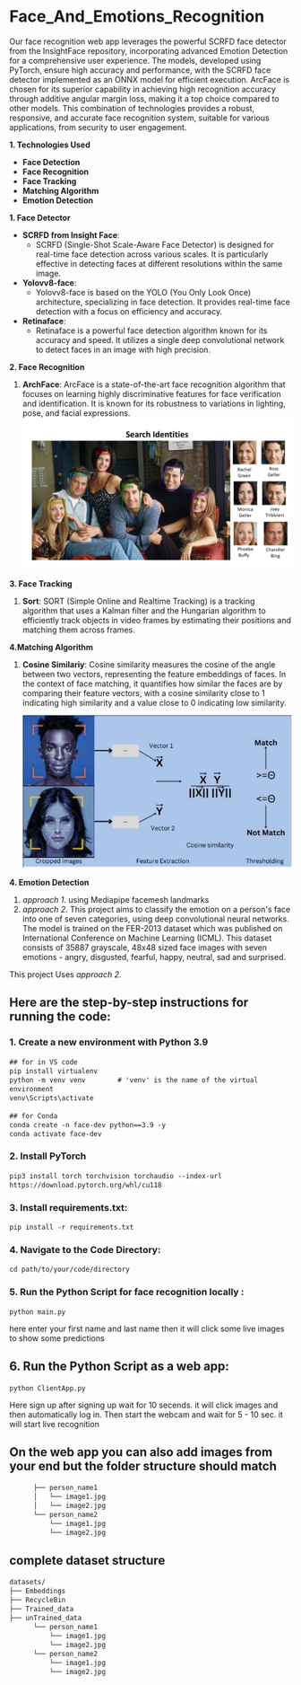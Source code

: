 # Face_And_Emotions_Recognition

Our face recognition web app leverages the powerful SCRFD face detector from the InsightFace repository, incorporating advanced Emotion Detection for a comprehensive user experience. The models, developed using PyTorch, ensure high accuracy and performance, with the SCRFD face detector implemented as an ONNX model for efficient execution. ArcFace is chosen for its superior capability in achieving high recognition accuracy through additive angular margin loss, making it a top choice compared to other models. This combination of technologies provides a robust, responsive, and accurate face recognition system, suitable for various applications, from security to user engagement.

**1. Technologies Used**

   - **Face Detection**
   - **Face Recognition**
   - **Face Tracking**
   - **Matching Algorithm**
   - **Emotion Detection**


**1. Face Detector**

   - **SCRFD from Insight Face**:
     - SCRFD (Single-Shot Scale-Aware Face Detector) is designed for real-time face detection across various scales. It is particularly effective in detecting faces at different resolutions within the same image.
   - **Yolovv8-face**:
     - Yolovv8-face is based on the YOLO (You Only Look Once) architecture, specializing in face detection. It provides real-time face detection with a focus on efficiency and accuracy.
   - **Retinaface**:
     - Retinaface is a powerful face detection algorithm known for its accuracy and speed. It utilizes a single deep convolutional network to detect faces in an image with high precision.


**2. Face Recognition**

   1. **ArchFace**:
      ArcFace is a state-of-the-art face recognition algorithm that focuses on learning highly discriminative features for face verification and identification. It is known for its robustness to variations in lighting, pose, and facial expressions.
      ![image](https://github.com/yinsights8/Face_And_Emotions_Recognition/blob/main/static/images/search_identities.png?raw=true)
      


**3. Face Tracking**

   1. **Sort**:
      SORT (Simple Online and Realtime Tracking) is a tracking algorithm that uses a Kalman filter and the Hungarian algorithm to efficiently track objects in video frames by estimating their positions and matching them across frames.


**4.Matching Algorithm**

   1. **Cosine Similariy**:
         Cosine similarity measures the cosine of the angle between two vectors, representing the feature embeddings of faces. In the context of face matching, it quantifies how similar the faces are by comparing their feature vectors, with a cosine similarity close to 1 indicating high similarity and a value close to 0 indicating low similarity.

      ![image](https://github.com/yinsights8/Face_And_Emotions_Recognition/blob/main/static/images/Cosine_Similarity_in_Face_recognition.png?raw=true)

**4. Emotion Detection**
   1. *approach 1.* using Mediapipe facemesh landmarks
   2. *approach 2.* This project aims to classify the emotion on a person's face into one of seven categories, using deep convolutional neural networks. The model is trained on the FER-2013 dataset which was published on International Conference on Machine Learning (ICML). This dataset consists of 35887 grayscale, 48x48 sized face images with seven emotions - angry, disgusted, fearful, happy, neutral, sad and surprised.

This project Uses *approach 2.*

## Here are the step-by-step instructions for running the code:

### 1. Create a new environment with Python 3.9 
```
## for in VS code
pip install virtualenv
python -m venv venv        # 'venv' is the name of the virtual environment
venv\Scripts\activate

## for Conda
conda create -n face-dev python==3.9 -y
conda activate face-dev
```

### 2. Install PyTorch
```
pip3 install torch torchvision torchaudio --index-url https://download.pytorch.org/whl/cu118
```
### 3. Install requirements.txt:
```
pip install -r requirements.txt
```

### 4. Navigate to the Code Directory:
```
cd path/to/your/code/directory
```
### 5. Run the Python Script for face recognition locally :
```
python main.py
```
here enter your first name and last name then it will click some live images to show some predictions 

## 6. Run the Python Script as a web app:
```
python ClientApp.py
```
Here sign up after signing up wait for 10 secends. it will click images and then automatically log in. Then start the webcam and wait for 5 - 10 sec. it will start live recognition


## On the web app you can also add images from your end but the folder structure should match
```
      ├── person_name1
      │   └── image1.jpg
      │   └── image2.jpg
      └── person_name2
          └── image1.jpg
          └── image2.jpg
```

## complete dataset structure
```
datasets/
├── Embeddings
├── RecycleBin
├── Trained_data
├── unTrained_data
      └── person_name1
          └── image1.jpg
          └── image2.jpg
      └── person_name2
          └── image1.jpg
          └── image2.jpg
```



